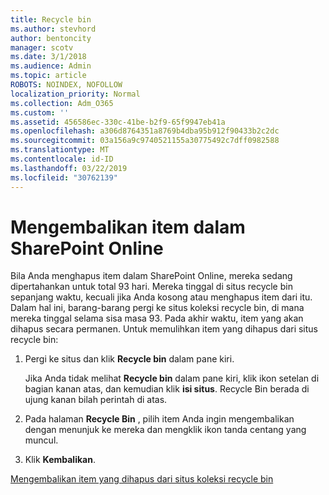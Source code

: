```yaml
---
title: Recycle bin
ms.author: stevhord
author: bentoncity
manager: scotv
ms.date: 3/1/2018
ms.audience: Admin
ms.topic: article
ROBOTS: NOINDEX, NOFOLLOW
localization_priority: Normal
ms.collection: Adm_O365
ms.custom: ''
ms.assetid: 456586ec-330c-41be-b2f9-65f9947eb41a
ms.openlocfilehash: a306d8764351a8769b4dba95b912f90433b2c2dc
ms.sourcegitcommit: 03a156a9c9740521155a30775492c7dff0982588
ms.translationtype: MT
ms.contentlocale: id-ID
ms.lasthandoff: 03/22/2019
ms.locfileid: "30762139"
---
```

# <a name="restore-items-in-sharepoint-online"></a>Mengembalikan item dalam SharePoint Online

Bila Anda menghapus item dalam SharePoint Online, mereka sedang dipertahankan untuk total 93 hari. Mereka tinggal di situs recycle bin sepanjang waktu, kecuali jika Anda kosong atau menghapus item dari itu. Dalam hal ini, barang-barang pergi ke situs koleksi recycle bin, di mana mereka tinggal selama sisa masa 93. Pada akhir waktu, item yang akan dihapus secara permanen. Untuk memulihkan item yang dihapus dari situs recycle bin:
  
1. Pergi ke situs dan klik **Recycle bin** dalam pane kiri. 
    
    Jika Anda tidak melihat **Recycle bin** dalam pane kiri, klik ikon setelan di bagian kanan atas, dan kemudian klik **isi situs**. Recycle Bin berada di ujung kanan bilah perintah di atas.
    
2. Pada halaman **Recycle Bin** , pilih item Anda ingin mengembalikan dengan menunjuk ke mereka dan mengklik ikon tanda centang yang muncul. 
    
3. Klik **Kembalikan**.
    
[Mengembalikan item yang dihapus dari situs koleksi recycle bin](https://go.microsoft.com/fwlink/?linkid=866439)
  

